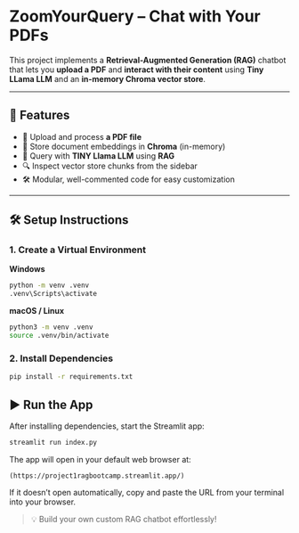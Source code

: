 # ZoomYourQuery – Chat with Your PDFs

This project implements a **Retrieval-Augmented Generation (RAG)** chatbot that lets you **upload a PDF** and **interact with their content** using **Tiny LLama LLM** and an **in-memory Chroma vector store**.

---

## 🚀 Features

- 📄 Upload and process **a PDF file**
- 🧠 Store document embeddings in **Chroma** (in-memory)
- 💬 Query with **TINY Llama LLM** using **RAG**
- 🔍 Inspect vector store chunks from the sidebar
- 🛠️ Modular, well-commented code for easy customization

---

## 🛠 Setup Instructions

### 1. Create a Virtual Environment

**Windows**

```bash
python -m venv .venv
.venv\Scripts\activate
```

**macOS / Linux**

```bash
python3 -m venv .venv
source .venv/bin/activate
```

### 2. Install Dependencies

```bash
pip install -r requirements.txt
```



## ▶️ Run the App

After installing dependencies, start the Streamlit app:

```bash
streamlit run index.py
```

The app will open in your default web browser at:

```
(https://project1ragbootcamp.streamlit.app/)
```

If it doesn’t open automatically, copy and paste the URL from your terminal into your browser.

> 💡 Build your own custom RAG chatbot effortlessly!
